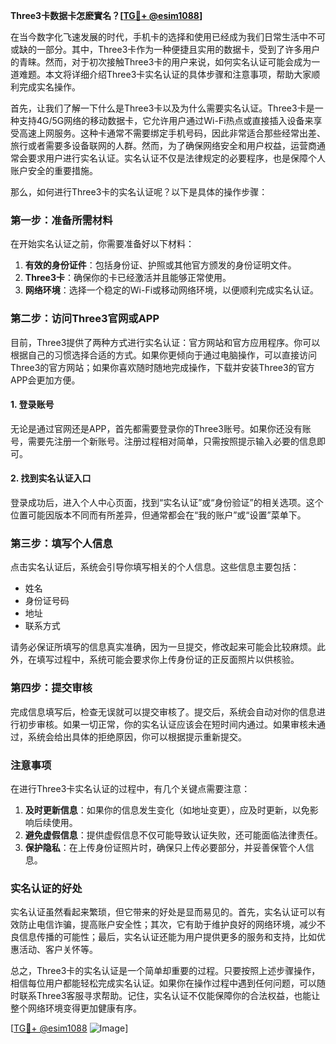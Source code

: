 **Three3卡数据卡怎麽實名？[[TG💪+ @esim1088](https://t.me/s/esim1088)]**

在当今数字化飞速发展的时代，手机卡的选择和使用已经成为我们日常生活中不可或缺的一部分。其中，Three3卡作为一种便捷且实用的数据卡，受到了许多用户的青睐。然而，对于初次接触Three3卡的用户来说，如何实名认证可能会成为一道难题。本文将详细介绍Three3卡实名认证的具体步骤和注意事项，帮助大家顺利完成实名操作。

首先，让我们了解一下什么是Three3卡以及为什么需要实名认证。Three3卡是一种支持4G/5G网络的移动数据卡，它允许用户通过Wi-Fi热点或直接插入设备来享受高速上网服务。这种卡通常不需要绑定手机号码，因此非常适合那些经常出差、旅行或者需要多设备联网的人群。然而，为了确保网络安全和用户权益，运营商通常会要求用户进行实名认证。实名认证不仅是法律规定的必要程序，也是保障个人账户安全的重要措施。

那么，如何进行Three3卡的实名认证呢？以下是具体的操作步骤：

### 第一步：准备所需材料

在开始实名认证之前，你需要准备好以下材料：
1. **有效的身份证件**：包括身份证、护照或其他官方颁发的身份证明文件。
2. **Three3卡**：确保你的卡已经激活并且能够正常使用。
3. **网络环境**：选择一个稳定的Wi-Fi或移动网络环境，以便顺利完成实名认证。

### 第二步：访问Three3官网或APP

目前，Three3提供了两种方式进行实名认证：官方网站和官方应用程序。你可以根据自己的习惯选择合适的方式。如果你更倾向于通过电脑操作，可以直接访问Three3的官方网站；如果你喜欢随时随地完成操作，下载并安装Three3的官方APP会更加方便。

#### 1. 登录账号
无论是通过官网还是APP，首先都需要登录你的Three3账号。如果你还没有账号，需要先注册一个新账号。注册过程相对简单，只需按照提示输入必要的信息即可。

#### 2. 找到实名认证入口
登录成功后，进入个人中心页面，找到“实名认证”或“身份验证”的相关选项。这个位置可能因版本不同而有所差异，但通常都会在“我的账户”或“设置”菜单下。

### 第三步：填写个人信息

点击实名认证后，系统会引导你填写相关的个人信息。这些信息主要包括：
- 姓名
- 身份证号码
- 地址
- 联系方式

请务必保证所填写的信息真实准确，因为一旦提交，修改起来可能会比较麻烦。此外，在填写过程中，系统可能会要求你上传身份证的正反面照片以供核验。

### 第四步：提交审核

完成信息填写后，检查无误就可以提交审核了。提交后，系统会自动对你的信息进行初步审核。如果一切正常，你的实名认证应该会在短时间内通过。如果审核未通过，系统会给出具体的拒绝原因，你可以根据提示重新提交。

### 注意事项

在进行Three3卡实名认证的过程中，有几个关键点需要注意：
1. **及时更新信息**：如果你的信息发生变化（如地址变更），应及时更新，以免影响后续使用。
2. **避免虚假信息**：提供虚假信息不仅可能导致认证失败，还可能面临法律责任。
3. **保护隐私**：在上传身份证照片时，确保只上传必要部分，并妥善保管个人信息。

### 实名认证的好处

实名认证虽然看起来繁琐，但它带来的好处是显而易见的。首先，实名认证可以有效防止电信诈骗，提高账户安全性；其次，它有助于维护良好的网络环境，减少不良信息传播的可能性；最后，实名认证还能为用户提供更多的服务和支持，比如优惠活动、客户关怀等。

总之，Three3卡的实名认证是一个简单却重要的过程。只要按照上述步骤操作，相信每位用户都能轻松完成实名认证。如果你在操作过程中遇到任何问题，可以随时联系Three3客服寻求帮助。记住，实名认证不仅能保障你的合法权益，也能让整个网络环境变得更加健康有序。

[[TG💪+ @esim1088](https://t.me/s/esim1088) ![Image](https://i.postimg.cc/4NQfJmqS/Snipaste-2025-05-13-00-14-12.png)]